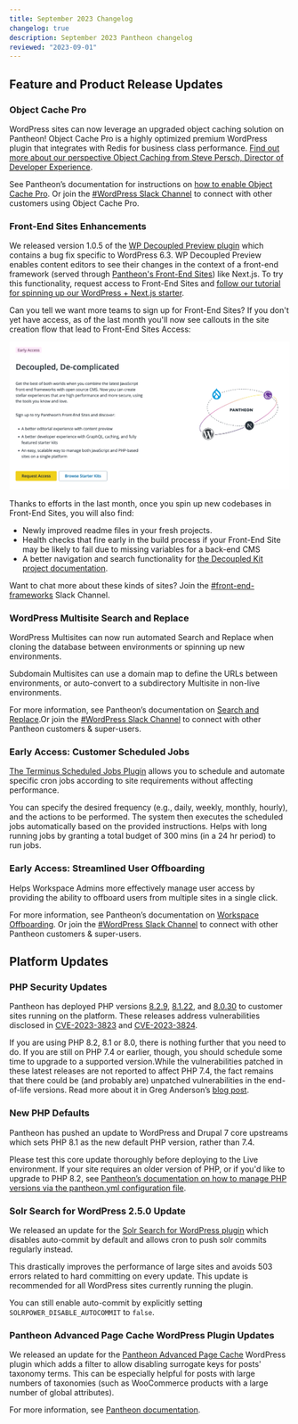 ```yaml
---
title: September 2023 Changelog
changelog: true
description: September 2023 Pantheon changelog
reviewed: "2023-09-01"
---
```

## Feature and Product Release Updates
### Object Cache Pro
WordPress sites can now leverage an upgraded object caching solution on Pantheon! Object Cache Pro is a highly optimized premium WordPress plugin that integrates with Redis for business class performance. [Find out more about our perspective Object Caching from Steve Persch, Director of Developer Experience](https://pantheon.io/blog/pantheon-includes-object-cache-pro-painless-improved-performance).

See Pantheon’s documentation for instructions on [how to enable Object Cache Pro](/guides/object-cache-pro/installing-configuring/). Or join the [#WordPress Slack Channel](http://slackin.pantheon.io) to connect with other customers using Object Cache Pro.

### Front-End Sites Enhancements

We released version 1.0.5 of the [WP Decoupled Preview plugin](https://wordpress.org/plugins/decoupled-preview/) which contains a bug fix specific to WordPress 6.3. WP Decoupled Preview enables content editors to see their changes in the context of a front-end framework (served through [Pantheon's Front-End Sites](/guides/decoupled/overview)) like Next.js. To try this functionality, request access to Front-End Sites and [follow our tutorial for spinning up our WordPress + Next.js starter](/guides/decoupled/wp-nextjs-frontend-starters).

Can you tell we want more teams to sign up for Front-End Sites? If you don't yet have access, as of the last month you'll now see callouts in the site creation flow that lead to Front-End Sites Access:

![Sign up page in the Pantheon dashboard for decoupled Early Access](../images/decoupled/ea-decoupled-signup.png)

Thanks to efforts in the last month, once you spin up new codebases in Front-End Sites, you will also find:
- Newly improved readme files in your fresh projects.
- Health checks that fire early in the build process if your Front-End Site may be likely to fail due to missing variables for a back-end CMS
- A better navigation and search functionality for [the Decoupled Kit project documentation](https://decoupledkit.pantheon.io/docs).

Want to chat more about these kinds of sites? Join the [#front-end-frameworks](https://pantheon-community.slack.com/archives/C01DXGMFZFB) Slack Channel.
### WordPress Multisite Search and Replace
WordPress Multisites can now run automated Search and Replace when cloning the database between environments or spinning up new environments.

Subdomain Multisites can use a domain map to define the URLs between environments, or auto-convert to a subdirectory Multisite in non-live environments.

For more information, see Pantheon’s documentation on [Search and Replace](/guides/multisite/search-replace/).Or join the [#WordPress Slack Channel](http://slackin.pantheon.io) to connect with other Pantheon customers & super-users.

### Early Access: Customer Scheduled Jobs
[The Terminus Scheduled Jobs Plugin](/customer-scheduled-cron-jobs) allows you to schedule and automate specific cron jobs according to site requirements without affecting performance.

You can specify the desired frequency (e.g., daily, weekly, monthly, hourly), and the actions to be performed. The system then executes the scheduled jobs automatically based on the provided instructions. Helps with long running jobs by granting a total budget of 300 mins (in a 24 hr period) to run jobs.
### Early Access: Streamlined User Offboarding
Helps Workspace Admins more effectively manage user access by providing the ability to offboard users from multiple sites in a single click.

For more information, see Pantheon’s documentation on [Workspace Offboarding](/workspace-offboarding). Or join the [#WordPress Slack Channel](http://slackin.pantheon.io) to connect with other Pantheon customers & super-users.
## Platform Updates
### PHP Security Updates
Pantheon has deployed PHP versions [8.2.9](https://www.php.net/ChangeLog-8.php#8.2.9), [8.1.22](https://www.php.net/ChangeLog-8.php#8.1.22), and [8.0.30](https://www.php.net/ChangeLog-8.php#8.0.30) to customer sites running on the platform. These releases address vulnerabilities disclosed in [CVE-2023-3823](https://nvd.nist.gov/vuln/detail/CVE-2023-3823) and [CVE-2023-3824](https://nvd.nist.gov/vuln/detail/CVE-2023-3824).

If you are using PHP 8.2, 8.1 or 8.0, there is nothing further that you need to do. If you are still on PHP 7.4 or earlier, though, you should schedule some time to upgrade to a supported version.While the vulnerabilities patched in these latest releases are not reported to affect PHP 7.4, the fact remains that there could be (and probably are) unpatched vulnerabilities in the end-of-life versions. Read more about it in Greg Anderson’s [blog post](https://pantheon.io/blog/php-829-security-release-demonstrates-pantheons-commitment-protecting-your-sites).
### New PHP Defaults
Pantheon has pushed an update to WordPress and Drupal 7 core upstreams which sets PHP 8.1 as the new default PHP version, rather than 7.4.

Please test this core update thoroughly before deploying to the Live environment. If your site requires an older version of PHP, or if you'd like to upgrade to PHP 8.2, see [Pantheon’s documentation on how to manage PHP versions via the pantheon.yml configuration file](/guides/php/php-versions).

### Solr Search for WordPress 2.5.0 Update
We released an update for the [Solr Search for WordPress plugin](https://wordpress.org/plugins/solr-power/) which disables auto-commit by default and allows cron to push solr commits regularly instead.

This drastically improves the performance of large sites and avoids 503 errors related to hard committing on every update. This update is recommended for all WordPress sites currently running the plugin.

You can still enable auto-commit by explicitly setting `SOLRPOWER_DISABLE_AUTOCOMMIT` to `false`.

### Pantheon Advanced Page Cache WordPress Plugin Updates
We released an update for the [Pantheon Advanced Page Cache](https://wordpress.org/plugins/pantheon-advanced-page-cache/) WordPress plugin which adds a filter to allow disabling surrogate keys for posts' taxonomy terms. This can be especially helpful for posts with large numbers of taxonomies (such as WooCommerce products with a large number of global attributes).

For more information, see [Pantheon documentation](/guides/wordpress-configurations/plugins#disable-surrogate-keys-for-taxonomy-terms).
